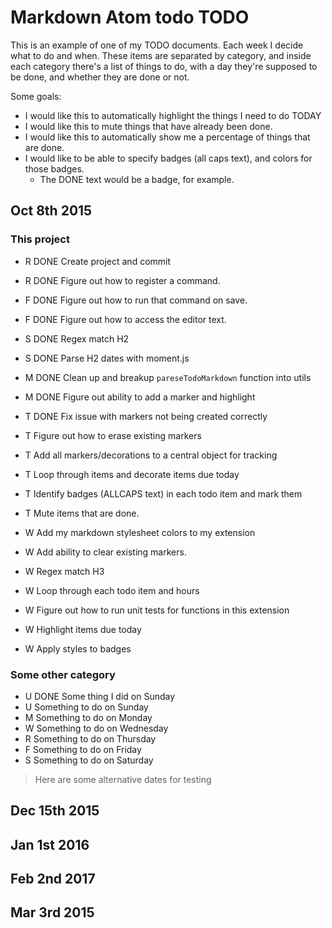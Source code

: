 # Markdown Atom todo TODO

This is an example of one of my TODO documents. Each week I decide what to do
and when. These items are separated by category, and inside each category
there's a list of things to do, with a day they're supposed to be done, and
whether they are done or not.

Some goals:
- I would like this to automatically highlight the things I need to do TODAY
- I would like this to mute things that have already been done.
- I would like this to automatically show me a percentage of things that are done.
- I would like to be able to specify badges (all caps text), and colors for those badges.
  - The DONE text would be a badge, for example.

## Oct 8th 2015

### This project

- R   DONE  Create project and commit
- R   DONE  Figure out how to register a command.
- F   DONE  Figure out how to run that command on save.
- F   DONE  Figure out how to access the editor text.
- S   DONE  Regex match H2
- S   DONE  Parse H2 dates with moment.js

- M   DONE  Clean up and breakup `pareseTodoMarkdown` function into utils
- M   DONE  Figure out ability to add a marker and highlight

- T   DONE  Fix issue with markers not being created correctly
- T   Figure out how to erase existing markers
- T   Add all markers/decorations to a central object for tracking
- T   Loop through items and decorate items due today
- T   Identify badges (ALLCAPS text) in each todo item and mark them
- T   Mute items that are done.

- W   Add my markdown stylesheet colors to my extension
- W   Add ability to clear existing markers.
- W   Regex match H3
- W   Loop through each todo item and hours
- W   Figure out how to run unit tests for functions in this extension
- W   Highlight items due today
- W   Apply styles to badges

### Some other category

- U   DONE  Some thing I did on Sunday
- U   Something to do on Sunday
- M   Something to do on Monday
- W   Something to do on Wednesday
- R   Something to do on Thursday
- F   Something to do on Friday
- S   Something to do on Saturday

> Here are some alternative dates for testing
## Dec 15th 2015

## Jan 1st 2016

## Feb 2nd 2017

## Mar 3rd 2015
